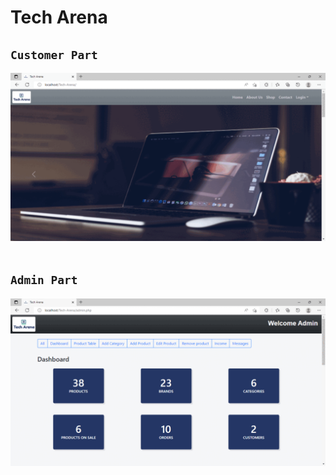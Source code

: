 # Tech Arena 
## `Customer Part`
![](image/sample1.gif)<br><br>
## `Admin Part`
![](image/sample2.gif)

